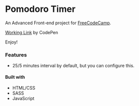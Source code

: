 # Pomodoro Timer
An Advanced Front-end project for [FreeCodeCamp](https://www.freecodecamp.org/challenges/build-a-pomodoro-clock).

[Working Link](https://codepen.io/thisiswhale/full/rJjbPY/) by CodePen

Enjoy!

### Features
 - 25/5 minutes interval by default, but you can configure this.


#### Built with
  - HTML/CSS
  - SASS
  - JavaScript
